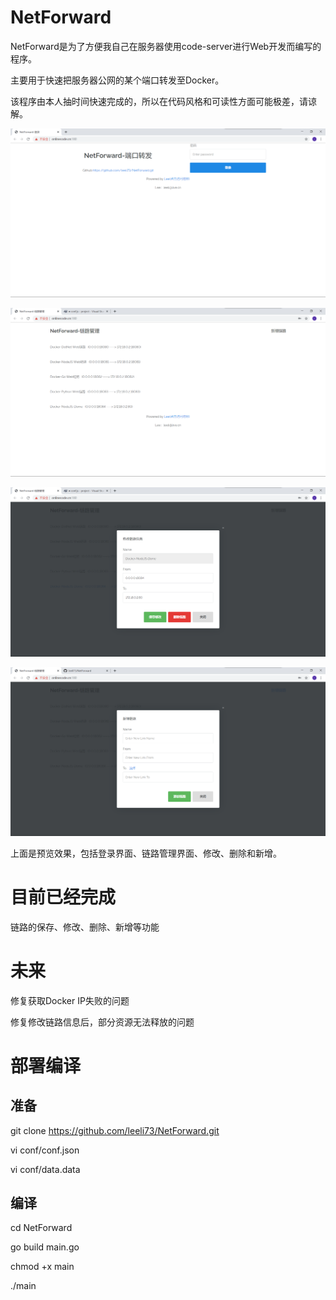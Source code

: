 NetForward
============

NetForward是为了方便我自己在服务器使用code-server进行Web开发而编写的程序。

主要用于快速把服务器公网的某个端口转发至Docker。

该程序由本人抽时间快速完成的，所以在代码风格和可读性方面可能极差，请谅解。

![](md_media/20191114164743.png)

![](md_media/20191114165859.png)

![](md_media/20191114165922.png)

![](md_media/20191114171517.png)

上面是预览效果，包括登录界面、链路管理界面、修改、删除和新增。

目前已经完成
============

链路的保存、修改、删除、新增等功能

未来
====

修复获取Docker IP失败的问题

修复修改链路信息后，部分资源无法释放的问题

部署编译
========

准备
----

git clone <https://github.com/leeli73/NetForward.git>

vi conf/conf.json

vi conf/data.data

编译
----

cd NetForward

go build main.go

chmod +x main

./main

